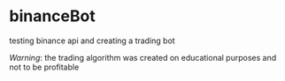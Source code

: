 # binanceBot
testing binance api and creating a trading bot

*Warning*: the trading algorithm was created on educational purposes and not to be profitable
